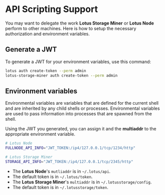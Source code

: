# API Scripting Support

You may want to delegate the work **Lotus Storage Miner** or **Lotus Node** perform to other machines. Here is how to setup the necessary authorization and environment variables.

## Generate a JWT

To generate a JWT for your environment variables, use this command:

```sh
lotus auth create-token --perm admin
lotus-storage-miner auth create-token --perm admin
```

## Environment variables

Environmental variables are variables that are defined for the current shell and are inherited by any child shells or processes. Environmental variables are used to pass information into processes that are spawned from the shell.

Using the JWT you generated, you can assign it and the **multiaddr** to the appropriate environment variable.

```sh
# Lotus Node
FULLNODE_API_INFO="JWT_TOKEN:/ip4/127.0.0.1/tcp/1234/http"

# Lotus Storage Miner
STORAGE_API_INFO="JWT_TOKEN:/ip4/127.0.0.1/tcp/2345/http"
```

- The **Lotus Node**'s `mutliaddr` is in `~/.lotus/api`.
- The default token is in `~/.lotus/token`.
- The **Lotus Storage Miner**'s `multiaddr` is in `~/.lotusstorage/config`.
- The default token is in `~/.lotusstorage/token`.
